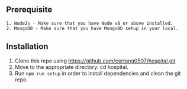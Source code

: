 ## __Prerequisite__
	1. NodeJs - Make sure that you have Node v8 or above installed.
	2. MongoDB - Make sure that you have MongoBD setup in your local.

## __Installation__
  1. Clone this repo using https://github.com/certong0507/hospital.git
  2. Move to the appropriate directory: cd hospital.
  3. Run ```npm run setup``` in order to install dependencies and clean the git repo.
	
